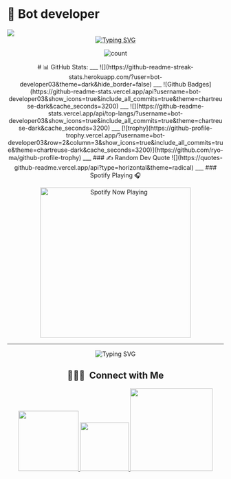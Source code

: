 # 💫 Bot developer
<img src="https://telegra.ph/file/c69a935009ad50a703032.jpg"/>
 <div align="center">  
   <a href="https://git.io/typing-svg"><img 
  src="https://readme-typing-svg.demolab.com?font=Rubik+Dirt&size=65&pause=1000&color=15ff63&background=FF20A500&center=true&vCenter=true&width=1000&height=150&lines=I'm+Bot+Developer;New+Beginning+Developer;Please+Support+Me" 
  alt="Typing SVG" /></a>      
 </p> 
 <p align="center"> 
 <img align="center" alt="count" src="https://count.getloli.com/get/@: bot-developer03?theme=rule34"> 
 </p>
# 📊 GitHub Stats:
___
![](https://github-readme-streak-stats.herokuapp.com/?user=bot-developer03&theme=dark&hide_border=false)
___
![Github Badges](https://github-readme-stats.vercel.app/api?username=bot-developer03&show_icons=true&include_all_commits=true&theme=chartreuse-dark&cache_seconds=3200)
___
![](https://github-readme-stats.vercel.app/api/top-langs/?username=bot-developer03&show_icons=true&include_all_commits=true&theme=chartreuse-dark&cache_seconds=3200)
___
 [![trophy](https://github-profile-trophy.vercel.app/?username=bot-developer03&row=2&column=3&show_icons=true&include_all_commits=true&theme=chartreuse-dark&cache_seconds=3200)](https://github.com/ryo-ma/github-profile-trophy)
___
### ✍️ Random Dev Quote
![](https://quotes-github-readme.vercel.app/api?type=horizontal&theme=radical)
___
### Spotify Playing 🎧

<p align="center">
  <a href="https://open.spotify.com/track/2K1d3wo1LCF7aMRv8NIxu3" target="_blank"><img src="https://now-playing-on-spotify.vercel.app/api/spotify" alt="Spotify Now Playing" width="350"/></a>
</p>

------

<div align="center">
    <img
        src="https://readme-typing-svg.herokuapp.com?font=Rubik+Dirt&size=25&duration=4997&color=963370&background=FF674200&center=true&vCenter=true&lines=Hi+there+Its+bot+developer+;Thanks+for+Visiting+;Follow+my+github"
            alt="Typing SVG"
        />
    </a>

## 👨🏻‍💼 &nbsp;Connect with Me 

<p align="center"> 
  
  <a href="https://www.instagram.com/the_developer.01" alt="Instagram"> 
   <img width="140px" src="https://img.shields.io/badge/-Instagram-rgb(25, 27, 30)?style=for-the-badge&logo=instagram&logoColor=rgb(150, 118, 228)&link=https://instagram.com/The_developer.01"/>  
  </a> 
  
  <a href="mailto: smtechmods " alt="Gmail"> 
   <img width="113px" src="https://img.shields.io/badge/-Gmail-rgb(25, 27, 30)?style=for-the-badge&logo=email&logoColor=rgb(150, 118, 228)&link=mailto: smtechofcmods@gmail.com"/>  
  </a> 
  
  <a href="https://smdeveloper vercel.app/" alt="Portfolio"> 
   <img width="192px" src="https://img.shields.io/badge/my_portfolio-rgb(25, 27, 30)?style=for-the-badge&logo=ko-fi&logoColor=rgb(150, 118, 228)&link=https://www.evander.com.br/"/> 
  </a> 
 